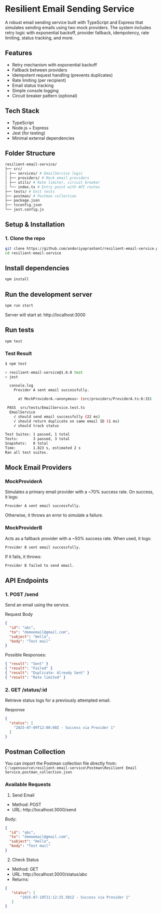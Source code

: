 # Resilient Email Sending Service

A robust email sending service built with TypeScript and Express that simulates sending emails using two mock providers. The system includes retry logic with exponential backoff, provider fallback, idempotency, rate limiting, status tracking, and more.

## Features

- Retry mechanism with exponential backoff
- Fallback between providers
- Idempotent request handling (prevents duplicates)
- Rate limiting (per recipient)
- Email status tracking
- Simple console logging
- Circuit breaker pattern (optional)  

## Tech Stack

- TypeScript
- Node.js + Express
- Jest (for testing)
- Minimal external dependencies

## Folder Structure

```bash
resilient-email-service/
├── src/
│ ├── services/ # EmailService logic
│ ├── providers/ # Mock email providers
│ ├── utils/ # Rate limiter, circuit breaker
│ └── index.ts # Entry point with API routes
├── tests/ # Unit tests
├── postman/ # Postman collection
├── package.json
├── tsconfig.json
└── jest.config.js
```

## Setup & Installation

### 1. Clone the repo

```bash
git clone https://github.com/andoriyaprashant/resilient-email-service.git
cd resilient-email-service
```

## Install dependencies

```bash
npm install
```
## Run the development server

```bash
npm run start
```
Server will start at: http://localhost:3000

## Run tests

```bash
npm test
```

### Test Result
```bash
$ npm test

> resilient-email-service@1.0.0 test
> jest

  console.log
    Provider A sent email successfully.

      at MockProviderA.<anonymous> (src/providers/ProviderA.ts:6:15)

 PASS  src/tests/EmailService.test.ts
  EmailService
    √ should send email successfully (22 ms)
    √ should return duplicate on same email ID (1 ms)
    √ should track status

Test Suites: 1 passed, 1 total
Tests:       3 passed, 3 total
Snapshots:   0 total
Time:        1.823 s, estimated 2 s
Ran all test suites.
```

## Mock Email Providers

### MockProviderA

Simulates a primary email provider with a ~70% success rate. On success, it logs:

```bash
Provider A sent email successfully.
```

Otherwise, it throws an error to simulate a failure.

### MockProviderB
Acts as a fallback provider with a ~50% success rate. When used, it logs:

```bash
Provider B sent email successfully.
```
If it fails, it throws:

```bash
Provider B failed to send email.
```

## API Endpoints

### 1. POST /send

Send an email using the service.

Request Body
```json 
{
  "id": "abc",
  "to": "demoemail@gmail.com",
  "subject": "Hello",
  "body": "Test mail"
}
```

Possible Responses:
```json
{ "result": "Sent" }
{ "result": "Failed" }
{ "result": "Duplicate: Already Sent" }
{ "result": "Rate limited" }
```
### 2. GET /status/:id

Retrieve status logs for a previously attempted email.

Response 
```json 
{
  "status": [
    "2025-07-09T12:00:00Z - Success via Provider 1"
  ]
}
```

## Postman Collection
 
You can import the Postman collection file directly from:  
`C:\opensource\resilient-email-service\Postman\Resilient Email Service.postman_collection.json`

### Available Requests
1. Send Email
  - Method: POST
  - URL: http://localhost:3000/send

Body:

```json 
{
  "id": "abc",
  "to": "demoemail@gmail.com",
  "subject": "Hello",
  "body": "Test mail"
}
```
2. Check Status

  - Method: GET
  - URL: http://localhost:3000/status/abc
 - Returns:

 ```json 
 {
    "status": [
        "2025-07-10T21:12:25.501Z - Success via Provider 1"
    ]
}
```
